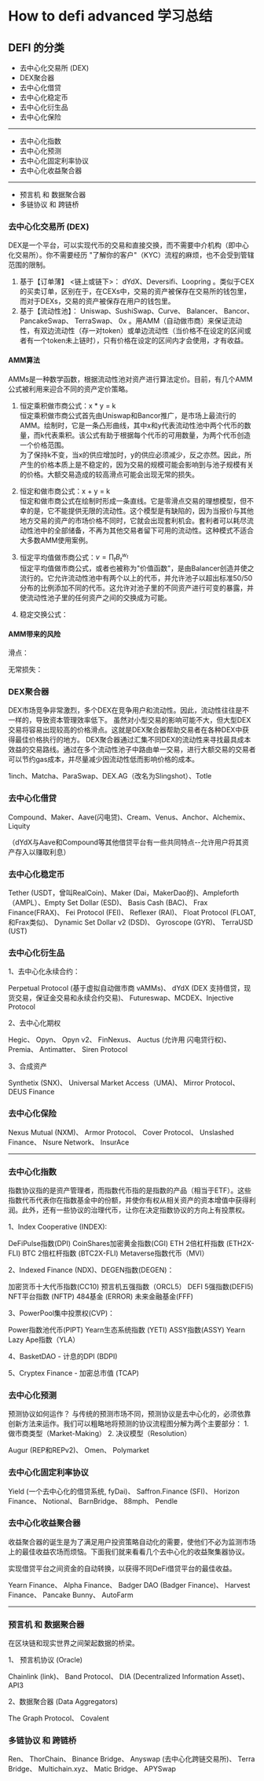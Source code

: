 # How to defi advanced 学习总结


## DEFI 的分类


- 去中心化交易所 (DEX)
- DEX聚合器
- 去中心化借贷
- 去中心化稳定币
- 去中心化衍生品
- 去中心化保险

--------

- 去中心化指数
- 去中心化预测
- 去中心化固定利率协议
- 去中心化收益聚合器

--------

- 预言机 和 数据聚合器
- 多链协议 和 跨链桥


### 去中心化交易所 (DEX)

DEX是一个平台，可以实现代币的交易和直接交换，而不需要中介机构（即中心化交易所）。你不需要经历 "了解你的客户"（KYC）流程的麻烦，也不会受到管辖范围的限制。


1. 基于【订单薄】 <链上或链下>： dYdX、Deversifi、Loopring 。类似于CEX的买卖订单，区别在于，在CEXs中，交易的资产被保存在交易所的钱包里，而对于DEXs，交易的资产被保存在用户的钱包里。
2. 基于【流动性池】： Uniswap、SushiSwap、Curve、 Balancer、 Bancor、 PancakeSwap、 TerraSwap、 0x 。用AMM（自动做市商）来保证流动性，有双边流动性（存一对token）或单边流动性（当价格不在设定的区间或者有一个token未上链时），只有价格在设定的区间内才会使用，才有收益。

#### AMM算法

AMMs是一种数学函数，根据流动性池对资产进行算法定价。目前，有几个AMM公式被利用来迎合不同的资产定价策略。

1. 恒定乘积做市商公式：x * y = k  
恒定乘积做市商公式首先由Uniswap和Bancor推广，是市场上最流行的AMM。绘制时，它是一条凸形曲线，其中x和y代表流动性池中两个代币的数量，而k代表乘积。该公式有助于根据每个代币的可用数量，为两个代币创造一个价格范围。  
为了保持k不变，当x的供应增加时，y的供应必须减少，反之亦然。因此，所产生的价格本质上是不稳定的，因为交易的规模可能会影响到与池子规模有关的价格。大额交易造成的较高滑点可能会出现无常的损失。

2. 恒定和做市商公式：x + y = k  
恒定和做市商公式在绘制时形成一条直线。它是零滑点交易的理想模型，但不幸的是，它不能提供无限的流动性。这个模型是有缺陷的，因为当报价与其他地方交易的资产的市场价格不同时，它就会出现套利机会。套利者可以耗尽流动性池中的全部储备，不再为其他交易者留下可用的流动性。这种模式不适合大多数AMM使用案例。

3. 恒定平均值做市商公式：$`\nu = \prod_{t}B_{t}^{w_{t}}`$  
恒定平均值做市商公式，或者也被称为"价值函数"，是由Balancer创造并使之流行的。它允许流动性池中有两个以上的代币，并允许池子以超出标准50/50分布的比例添加不同的代币。这允许对池子里的不同资产进行可变的暴露，并使流动性池子里的任何资产之间的交换成为可能。

4. 稳定交换公式：

#### AMM带来的风险

滑点：

无常损失：


### DEX聚合器


DEX市场竞争非常激烈，多个DEX在竞争用户和流动性。因此，流动性往往是不一样的，导致资本管理效率低下。
虽然对小型交易的影响可能不大，但大型DEX交易将容易出现较高的价格滑点。这就是DEX聚合器帮助交易者在各种DEX中获得最佳价格执行的地方。
DEX聚合器通过汇集不同DEX的流动性来寻找最具成本效益的交易路线。通过在多个流动性池子中路由单一交易，进行大额交易的交易者可以节约gas成本，并尽量减少因流动性低而影响价格的成本。


1inch、Matcha、ParaSwap、DEX.AG（改名为Slingshot）、Totle

### 去中心化借贷

Compound、Maker、Aave(闪电贷)、Cream、Venus、Anchor、Alchemix、Liquity

（dYdX与Aave和Compound等其他借贷平台有一些共同特点--允许用户将其资产存入以赚取利息）

### 去中心化稳定币

Tether (USDT，曾叫RealCoin)、Maker (Dai，MakerDao的)、Ampleforth（AMPL）、Empty Set Dollar (ESD)、 Basis Cash (BAC)、 Frax Finance(FRAX)、 Fei Protocol (FEI)、 Reflexer (RAI)、 Float Protocol (FLOAT, 和Frax类似)、 Dynamic Set Dollar v2 (DSD)、 Gyroscope (GYR)、 TerraUSD (UST)


### 去中心化衍生品


1、去中心化永续合约：

Perpetual Protocol (基于虚拟自动做市商 vAMMs)、 dYdX (DEX 支持借贷，现货交易，保证金交易和永续合约交易)、 Futureswap、MCDEX、Injective Protocol

2、去中心化期权

Hegic、 Opyn、 Opyn v2、 FinNexus、 Auctus (允许用 闪电贷行权)、 Premia、 Antimatter、 Siren Protocol

3、合成资产

Synthetix (SNX)、 Universal Market Access（UMA)、 Mirror Protocol、 DEUS Finance

### 去中心化保险

Nexus Mutual (NXM)、 Armor Protocol、 Cover Protocol、 Unslashed Finance、 Nsure Network、 InsurAce

--------


### 去中心化指数

指数协议指的是资产管理者，而指数代币指的是指数的产品（相当于ETF）。这些指数代币代表你在指数基金中的份额，并使你有权从相关资产的资本增值中获得利润。此外，还有一些协议的治理代币，让你在决定指数协议的方向上有投票权。

1、Index Cooperative (INDEX):

DeFiPulse指数(DPI)
CoinShares加密黄金指数(CGI)
ETH 2倍杠杆指数 (ETH2X-FLI)
BTC 2倍杠杆指数 (BTC2X-FLI)
Metaverse指数代币（MVI）

2、Indexed Finance (NDX)、DEGEN指数(DEGEN)：

加密货币十大代币指数(CC10)
预言机五强指数（ORCL5）
DEFI 5强指数(DEFI5)
NFT平台指数 (NFTP)
484基金 (ERROR)
未来金融基金(FFF)

3、PowerPool集中投票权(CVP)：

Power指数池代币(PIPT)
Yearn生态系统指数 (YETI)
ASSY指数(ASSY)
Yearn Lazy Ape指数（YLA）

4、BasketDAO - 计息的DPI (BDPI)

5、Cryptex Finance - 加密总市值 (TCAP)


### 去中心化预测

预测协议如何运作？
与传统的预测市场不同，预测协议是去中心化的，必须依靠创新方法来运作。我们可以粗略地将预测的协议流程图分解为两个主要部分： 1. 做市商类型（Market-Making） 2. 决议模型（Resolution）


Augur (REP和REPv2)、 Omen、 Polymarket


### 去中心化固定利率协议

Yield (一个去中心化的借贷系统, fyDai)、 Saffron.Finance (SFI)、 Horizon Finance、 Notional、 BarnBridge、 88mph、 Pendle


### 去中心化收益聚合器


收益聚合器的诞生是为了满足用户投资策略自动化的需要，使他们不必为监测市场上的最佳收益农场而烦恼。下面我们就来看看几个去中心化的收益聚集器协议。

实现借贷平台之间资金的自动转换，以获得不同DeFi借贷平台的最佳收益。


Yearn Finance、 Alpha Finance、 Badger DAO (Badger Finance)、 Harvest Finance、 Pancake Bunny、 AutoFarm


--------

### 预言机 和 数据聚合器

在区块链和现实世界之间架起数据的桥梁。



1、 预言机协议 (Oracle)

Chainlink (link)、 Band Protocol、 DIA (Decentralized Information Asset)、 API3

2、数据聚合器 (Data Aggregators)

The Graph Protocol、 Covalent


### 多链协议 和 跨链桥

Ren、 ThorChain、 Binance Bridge、 Anyswap (去中心化跨链交易所)、 Terra Bridge、 Multichain.xyz、 Matic Bridge、 APYSwap
